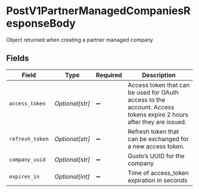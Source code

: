 # PostV1PartnerManagedCompaniesResponseBody

Object returned when creating a partner managed company


## Fields

| Field                                                                                                              | Type                                                                                                               | Required                                                                                                           | Description                                                                                                        |
| ------------------------------------------------------------------------------------------------------------------ | ------------------------------------------------------------------------------------------------------------------ | ------------------------------------------------------------------------------------------------------------------ | ------------------------------------------------------------------------------------------------------------------ |
| `access_token`                                                                                                     | *Optional[str]*                                                                                                    | :heavy_minus_sign:                                                                                                 | Access token that can be used for OAuth access to the account. Access tokens expire 2 hours after they are issued. |
| `refresh_token`                                                                                                    | *Optional[str]*                                                                                                    | :heavy_minus_sign:                                                                                                 | Refresh token that can be exchanged for a new access token.                                                        |
| `company_uuid`                                                                                                     | *Optional[str]*                                                                                                    | :heavy_minus_sign:                                                                                                 | Gusto’s UUID for the company                                                                                       |
| `expires_in`                                                                                                       | *Optional[int]*                                                                                                    | :heavy_minus_sign:                                                                                                 | Time of access_token expiration in seconds                                                                         |